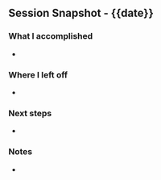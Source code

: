 ## Session Snapshot - {{date}}

### What I accomplished
- 

### Where I left off
- 

### Next steps
- 

### Notes
- 

